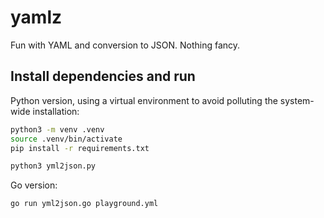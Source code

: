 # yamlz

Fun with YAML and conversion to JSON. Nothing fancy.

## Install dependencies and run

Python version, using a virtual environment to avoid polluting the system-wide installation:

```bash
python3 -m venv .venv
source .venv/bin/activate
pip install -r requirements.txt

python3 yml2json.py
```

Go version:

```bash
go run yml2json.go playground.yml
```
